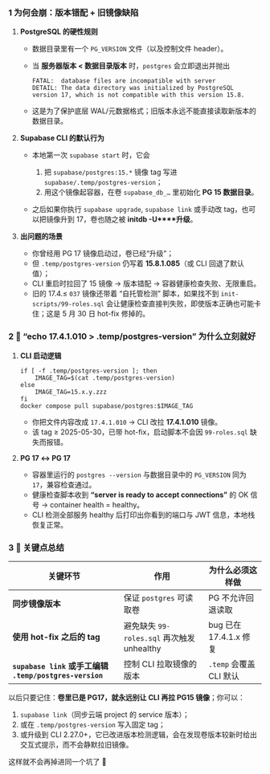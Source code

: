 ### 1 为何会崩：版本错配 + 旧镜像缺陷

1. **PostgreSQL 的硬性规则**

   - 数据目录里有一个 `PG_VERSION` 文件（以及控制文件 header）。
   - 当 **服务器版本 < 数据目录版本** 时，`postgres` 会立即退出并抛出

     ```
     FATAL:  database files are incompatible with server
     DETAIL: The data directory was initialized by PostgreSQL version 17, which is not compatible with this version 15.8.
     ```

   - 这是为了保护底层 WAL/元数据格式；旧版本永远不能直接读取新版本的数据目录。

2. **Supabase CLI 的默认行为**

   - 本地第一次 `supabase start` 时，它会

     1. 把 `supabase/postgres:15.*` 镜像 tag 写进 `supabase/.temp/postgres-version`；
     2. 用这个镜像起容器，在卷 `supabase_db_…` 里初始化 **PG 15 数据目录**。

   - 之后如果你执行 `supabase upgrade`, `supabase link` 或手动改 tag，也可以把镜像升到 17，卷也随之被 **initdb -U\*\*\*\*升级**。

3. **出问题的场景**

   - 你曾经用 PG 17 镜像启动过，卷已经“升级”；
   - 但 `.temp/postgres-version` 仍写着 **15.8.1.085**（或 CLI 回退了默认值）；
   - CLI 重启时拉回了 15 镜像 → 版本错配 → 容器健康检查失败、无限重启。
   - 旧的 17.4.≤ `037` 镜像还带着 “自托管检测” 脚本，如果找不到 `init-scripts/99-roles.sql` 会让健康检查直接判失败，即使版本正确也可能卡住；这是 5 月 30 日 hot-fix 修掉的。

### 2 ️⃣ “echo 17.4.1.010 > .temp/postgres-version” 为什么立刻就好

1. **CLI 启动逻辑**

   ```text
   if [ -f .temp/postgres-version ]; then
       IMAGE_TAG=$(cat .temp/postgres-version)
   else
       IMAGE_TAG=15.x.y.zzz
   fi
   docker compose pull supabase/postgres:$IMAGE_TAG
   ```

   - 你把文件内容改成 `17.4.1.010` → CLI 改拉 **17.4.1.010** 镜像。
   - 该 tag ≥ 2025-05-30，已带 hot-fix，启动脚本不会因 `99-roles.sql` 缺失而报错。

2. **PG 17 ↔ PG 17**

   - 容器里运行的 `postgres --version` 与数据目录中的 `PG_VERSION` 同为 `17`，兼容检查通过。
   - 健康检查脚本收到 **“server is ready to accept connections”** 的 OK 信号 → container health = healthy。
   - CLI 检测全部服务 healthy 后打印出你看到的端口与 JWT 信息，本地栈恢复正常。

### 3 ️⃣ 关键点总结

| 关键环节                                                | 作用                                       | 为什么必须这样做        |
| ------------------------------------------------------- | ------------------------------------------ | ----------------------- |
| **同步镜像版本**                                        | 保证 `postgres` 可读取卷                   | PG 不允许回退读取       |
| **使用 hot-fix 之后的 tag**                             | 避免缺失 `99-roles.sql` 再次触发 unhealthy | bug 已在 17.4.1.x 修复  |
| **`supabase link` 或手工编辑 `.temp/postgres-version`** | 控制 CLI 拉取镜像的版本                    | `.temp` 会覆盖 CLI 默认 |

以后只要记住：**卷里已是 PG17，就永远别让 CLI 再拉 PG15 镜像**；你可以：

1. `supabase link`（同步云端 project 的 service 版本）；
2. 或在 `.temp/postgres-version` 写入固定 tag；
3. 或升级到 CLI 2.27.0+，它已改进版本检测逻辑，会在发现卷版本较新时给出交互式提示，而不会静默拉旧镜像。

这样就不会再掉进同一个坑了 🚀
